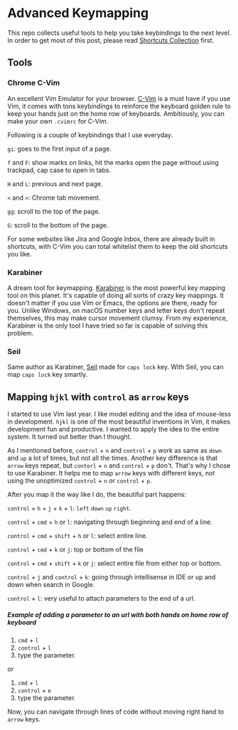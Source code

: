 # Advanced Keymapping

This repo collects useful tools to help you take keybindings to the next level. In order to get most of this post, please read <a href="https://github.com/yifanchen/macOS-shortcuts-collection">Shortcuts Collection</a> first.

## Tools

### Chrome C-Vim

An excellent Vim Emulator for your browser. <a href="https://github.com/1995eaton/chromium-vim" target="_blank">C-Vim</a> is a must have if you use Vim, it comes with tons keybindings to reinforce the keyboard golden rule to keep your hands just on the home row of keyboards. Ambitiously, you can make your own `.cvimrc` for C-Vim.

Following is a couple of keybindings that I use everyday.

`gi`: goes to the first input of a page.

`f` and `F`: show marks on links, hit the marks open the page without using trackpad, cap case to open in tabs.

`H` and `L`: previous and next page.

`<` and `>`: Chrome tab movement.

`gg`: scroll to the top of the page.

`G`: scroll to the bottom of the page.

For some websites like Jira and Google Inbox, there are already built in shortcuts, with C-Vim you can total whitelist them to keep the old shortcuts you like.

### Karabiner

A dream tool for keymapping. <a href="https://pqrs.org/osx/karabiner" target="_blank">Karabiner</a> is the most powerful key mapping tool on this planet. It's capable of doing all sorts of crazy key mappings. It doesn't matter if you use Vim or Emacs, the options are there, ready for you. Unlike Windows, on macOS number keys and letter keys don't repeat themselves, this may make cursor movement clumsy. From my experience, Karabiner is the only tool I have tried so far is capable of solving this problem.

### Seil

Same author as Karabiner, <a href="https://github.com/tekezo/Seil" target="_blank">Seil</a> made for `caps lock` key. With Seil, you can map `caps lock` key smartly.


## Mapping `hjkl` with `control` as `arrow` keys

I started to use Vim last year. I like model editing and the idea of mouse-less in development. `hjkl` is one of the most beautiful inventions in Vim, it makes development fun and productive. I wanted to apply the idea to the entire system. It turned out better than I thought.

As I mentioned before, `control` + `n` and `control` + `p` work as same as `down` and `up` a lot of times, but not all the times. Another key difference is that `arrow` keys repeat, but `contorl` + `n` and `control` + `p` don't. That's why I chose to use Karabiner. It helps me to map `arrow` keys with different keys, not using the unoptimized `control` + `n` or `control` + `p`.

After you map it the way like I do, the beautiful part happens:

`control` + `h` + `j` + `k` + `l`: `left` `down` `up` `right`.

`control` + `cmd` + `h` or `l`: navigating through beginning and end of a line.

`control` + `cmd` + `shift` + `h` or `l`: select entire line.

`control` + `cmd` + `k` or `j`: top or bottom of the file

`control` + `cmd` + `shift` + `k` or `j`: select entire file from either top or bottom.

`control` + `j` and `control` + `k`: going through intellisense in IDE or up and down when search in Google.

`control` + `l`: very useful to attach parameters to the end of a url.

##### Example of adding a parameter to an url with both hands on home row of keyboard

1. `cmd` + `l`
2. `control` + `l`
3. type the parameter.

or

1. `cmd` + `l`
2. `control` + `e`
3. type the parameter.

Now, you can navigate through lines of code without moving right hand to `arrow` keys.

